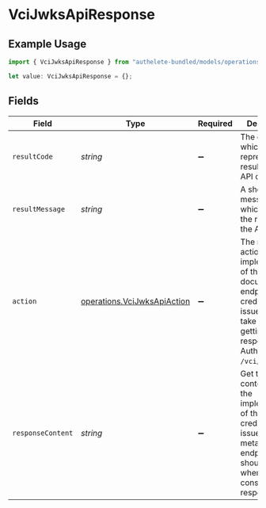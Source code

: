 # VciJwksApiResponse

## Example Usage

```typescript
import { VciJwksApiResponse } from "authelete-bundled/models/operations";

let value: VciJwksApiResponse = {};
```

## Fields

| Field                                                                                                                                                                    | Type                                                                                                                                                                     | Required                                                                                                                                                                 | Description                                                                                                                                                              |
| ------------------------------------------------------------------------------------------------------------------------------------------------------------------------ | ------------------------------------------------------------------------------------------------------------------------------------------------------------------------ | ------------------------------------------------------------------------------------------------------------------------------------------------------------------------ | ------------------------------------------------------------------------------------------------------------------------------------------------------------------------ |
| `resultCode`                                                                                                                                                             | *string*                                                                                                                                                                 | :heavy_minus_sign:                                                                                                                                                       | The code which represents the result of the API call.                                                                                                                    |
| `resultMessage`                                                                                                                                                          | *string*                                                                                                                                                                 | :heavy_minus_sign:                                                                                                                                                       | A short message which explains the result of the API call.                                                                                                               |
| `action`                                                                                                                                                                 | [operations.VciJwksApiAction](../../models/operations/vcijwksapiaction.md)                                                                                               | :heavy_minus_sign:                                                                                                                                                       | The next action that the implementation of the JWK Set document<br/>endpoint of the credential issuer should take after getting a<br/>response from Authlete's `/vci/jwks` API.<br/> |
| `responseContent`                                                                                                                                                        | *string*                                                                                                                                                                 | :heavy_minus_sign:                                                                                                                                                       | Get the content that the implementation of the credential issuer<br/>metadata endpoint should use when it constructs a response.<br/>                                    |
